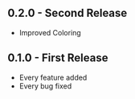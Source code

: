 ## 0.2.0 - Second Release
* Improved Coloring

## 0.1.0 - First Release
* Every feature added
* Every bug fixed
